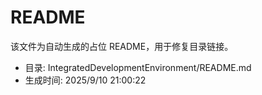 ﻿# README

该文件为自动生成的占位 README，用于修复目录链接。

- 目录: IntegratedDevelopmentEnvironment/README.md
- 生成时间: 2025/9/10 21:00:22


